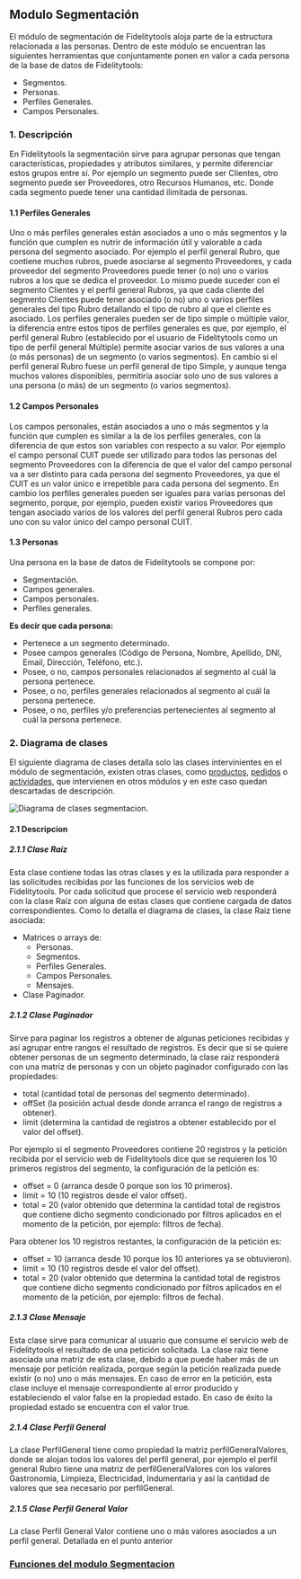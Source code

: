 ## Modulo Segmentación 

El módulo de segmentación de Fidelitytools aloja parte de la estructura relacionada a las personas.
Dentro de este módulo se encuentran las siguientes herramientas que conjuntamente ponen en valor a
cada persona de la base de datos de Fidelitytools:
- Segmentos.
- Personas.
- Perfiles Generales.
- Campos Personales.

### 1. Descripción

En Fidelitytools la segmentación sirve para agrupar personas que tengan características, propiedades
y atributos similares, y permite diferenciar estos grupos entre sí.
Por ejemplo un segmento puede ser Clientes, otro segmento puede ser Proveedores, otro Recursos
Humanos, etc. Donde cada segmento puede tener una cantidad ilimitada de personas.

#### 1.1 Perfiles Generales

Uno o más perfiles generales están asociados a uno o más segmentos y la función que cumplen es
nutrir de información útil y valorable a cada persona del segmento asociado.
Por ejemplo el perfil general Rubro, que contiene muchos rubros, puede asociarse al segmento
Proveedores, y cada proveedor del segmento Proveedores puede tener (o no) uno o varios rubros a los que
se dedica el proveedor.
Lo mismo puede suceder con el segmento Clientes y el perfil general Rubros, ya que cada cliente del
segmento Clientes puede tener asociado (o no) uno o varios perfiles generales del tipo Rubro detallando el
tipo de rubro al que el cliente es asociado.
Los perfiles generales pueden ser de tipo simple o múltiple valor, la diferencia entre estos tipos de
perfiles generales es que, por ejemplo, el perfil general Rubro (establecido por el usuario de Fidelitytools
como un tipo de perfil general Múltiple) permite asociar varios de sus valores a una (o más personas) de un
segmento (o varios segmentos). En cambio si el perfil general Rubro fuese un perfil general de tipo Simple, y
aunque tenga muchos valores disponibles, permitiría asociar solo uno de sus valores a una persona (o más)
de un segmento (o varios segmentos).

#### 1.2 Campos Personales
Los campos personales, están asociados a uno o más segmentos y la función que cumplen es similar
a la de los perfiles generales, con la diferencia de que estos son variables con respecto a su valor. Por
ejemplo el campo personal CUIT puede ser utilizado para todos las personas del segmento Proveedores con
la diferencia de que el valor del campo personal va a ser distinto para cada persona del segmento
Proveedores, ya que el CUIT es un valor único e irrepetible para cada persona del segmento. En cambio los
perfiles generales pueden ser iguales para varias personas del segmento, porque, por ejemplo, pueden
existir varios Proveedores que tengan asociado varios de los valores del perfil general Rubros pero cada uno
con su valor único del campo personal CUIT.

#### 1.3 Personas
Una persona en la base de datos de Fidelitytools se compone por:
- Segmentación.
- Campos generales.
- Campos personales.
- Perfiles generales.

**Es decir que cada persona:**
- Pertenece a un segmento determinado.
- Posee campos generales (Código de Persona, Nombre, Apellido, DNI, Email, Dirección, Teléfono,
etc.).
- Posee, o no, campos personales relacionados al segmento al cuál la persona pertenece.
- Posee, o no, perfiles generales relacionados al segmento al cuál la persona pertenece.
- Posee, o no, perfiles y/o preferencias pertenecientes al segmento al cuál la persona pertenece.

### 2. Diagrama de clases
El siguiente diagrama de clases detalla solo las clases intervinientes en el módulo de segmentación,
existen otras clases, como [productos](https://github.com/bebeto-fidelitytools/FidelitytoolsWS/blob/master/docs/catalogos/descripcion_general.md), [pedidos](https://github.com/bebeto-fidelitytools/FidelitytoolsWS/blob/master/docs/ecommerce/descripcion_general.md) o [actividades](https://github.com/bebeto-fidelitytools/FidelitytoolsWS/blob/master/docs/actividades/descripcion_general.md), que intervienen en otros módulos y en este
caso quedan descartadas de descripción.

![Diagrama de clases segmentacion.](https://drive.google.com/uc?export=view&id=10u_YWX-Q4sR0IdNXIAS2ZH4G-UthVaMl)

#### 2.1 Descripcion 

##### 2.1.1 Clase Raíz

Esta clase contiene todas las otras clases y es la utilizada para responder a las solicitudes recibidas
por las funciones de los servicios web de Fidelitytools. Por cada solicitud que procese el servicio web
responderá con la clase Raíz con alguna de estas clases que contiene cargada de datos correspondientes.
Como lo detalla el diagrama de clases, la clase Raiz tiene asociada:

* Matrices o arrays de:
	- Personas.
	- Segmentos.
	- Perfiles Generales.
	- Campos Personales.
	- Mensajes.
* Clase Paginador.

##### 2.1.2 Clase Paginador

Sirve para paginar los registros a obtener de algunas peticiones recibidas y así agrupar entre rangos
el resultado de registros. Es decir que si se quiere obtener personas de un segmento determinado, la clase
raiz responderá con una matriz de personas y con un objeto paginador configurado con las propiedades:
- total (cantidad total de personas del segmento determinado).
- offSet (la posición actual desde donde arranca el rango de registros a obtener).
- limit (determina la cantidad de registros a obtener establecido por el valor del offset).

Por ejemplo si el segmento Proveedores contiene 20 registros y la petición recibida por el servicio
web de Fidelitytools dice que se requieren los 10 primeros registros del segmento, la configuración de la
petición es:
- offset = 0 (arranca desde 0 porque son los 10 primeros).
- limit = 10 (10 registros desde el valor offset).
- total = 20 (valor obtenido que determina la cantidad total de registros que contiene dicho segmento condicionado por filtros aplicados en el momento de la petición, por ejemplo: filtros de fecha).

Para obtener los 10 registros restantes, la configuración de la petición es:
- offset = 10 (arranca desde 10 porque los 10 anteriores ya se obtuvieron).
- limit = 10 (10 registros desde el valor del offset).
- total = 20 (valor obtenido que determina la cantidad total de registros que contiene dicho segmento condicionado por filtros aplicados en el momento de la petición, por ejemplo: filtros de fecha).

##### 2.1.3 Clase Mensaje

Esta clase sirve para comunicar al usuario que consume el servicio web de Fidelitytools el resultado
de una petición solicitada. La clase raiz tiene asociada una matriz de esta clase, debido a que puede haber
más de un mensaje por petición realizada, porque según la petición realizada puede existir (o no) uno o más
mensajes.
En caso de error en la petición, esta clase incluye el mensaje correspondiente al error producido y
estableciendo el valor false en la propiedad estado. En caso de éxito la propiedad estado se encuentra con el
valor true.

##### 2.1.4 Clase Perfil General
La clase PerfilGeneral tiene como propiedad la matriz perfilGeneralValores, donde se alojan todos los
valores del perfil general, por ejemplo el perfil general Rubro tiene una matriz de perfilGeneralValores con
los valores Gastronomía, Limpieza, Electricidad, Indumentaria y así la cantidad de valores que sea necesario
por perfilGeneral.

##### 2.1.5 Clase Perfil General Valor
La clase Perfil General Valor contiene uno o más valores asociados a un perfil general. Detallada en el
punto anterior

### [Funciones del modulo Segmentacion](https://github.com/bebeto-fidelitytools/FidelitytoolsWS/tree/master/docs/segmentacion) 
